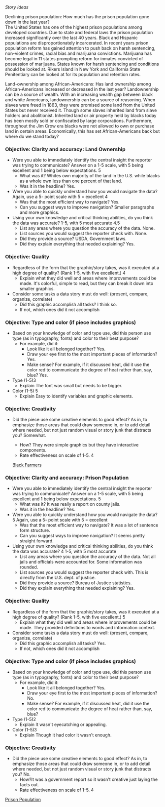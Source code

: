 *Story Ideas*

Declining prison population: How much has the prison population gone down in the last year?  
The United States has one of the highest prison populations among developed countries. Due to state and federal laws the prison population increased significantly over the last 40 years. Black and Hispanic populations are disproportionately incarcerated. In recent years prison population reform has gained attention to push back on harsh sentencing, non-violent crimes, racial bias and marijuana convictions. Marijuana has become legal in 11 states prompting reform for inmates convicted of possession of marijuana. States known for harsh sentencing and conditions should be looked at. Rikers Island in New York and California State Penitentiary can be looked at for its population and retention rates. 


Land-ownership among African-Americans: Has land ownership among African-Americans increased or decreased in the last year? 
Landownership can be a source of wealth. With an increasing wealth gap between black and white Americans, landownership can be a source of reasoning. When slaves were freed in 1863, they were promised some land from the United States but never received it. Though some slaves inherited land from slave holders and abolitionist. Inherited land or air property held by blacks today has been mostly sold or confiscated by large corporations. Furthermore, throughout the Jim Crow era blacks were not allowed to own or purchase land in certain areas. Economically, this has set African-Americans back but where do we stand today? 

### Objective: Clarity and accuracy: Land Ownership

* Were you able to immediately identify the central insight the reporter was trying to communicate? Answer on a 1-5 scale, with 5 being excellent and 1 being below expectations. 5
   * What was it? Whites own majority of the land in the U.S. while blacks as a whole own less than one percent of that land.
   * Was it in the headline? Yes.
* Were you able to quickly understand how you would navigate the data? Again, use a 5- point scale with 5 = excellent 4
   * Was that the most efficient way to navigate? Yes. 
   * Can you suggest ways to improve navigation? Smaller paragraphs and more graphics. 
* Using your own knowledge and critical thinking abilities, do you think the data was accurate? 1-5, with 5 most accurate 4.5
   * List any areas where you question the accuracy of the data. None.
   * List sources you would suggest the reporter check with. None.
   * Did they provide a source? USDA, Government laws. 
   * Did they explain everything that needed explaining? Yes. 

### Objective: Quality

* Regardless of the form that the graphic/story takes, was it executed at a high degree of quality? (Rank 1-5, with five excellent.) 4
   * Explain what they did well and areas where improvements could be made. It's colorful, simple to read, but they can break it down into smaller graphics.
* Consider some tasks a data story must do well: (present, compare, organize, correlate)
   * Did this graphic accomplish all tasks? I think so. 
   * If not, which ones did it not accomplish

### Objective: Type and color (if piece includes graphics)

* Based on your knowledge of color and type use, did this person use type (as in typography, fonts) and color to their best purpose?
   * For example, did it: 
       * Look like it all belonged together? Yes.
       * Draw your eye first to the most important pieces of information? Yes.
       * Make sense? For example, if it discussed heat, did it use the color red to communicate the degree of heat rather than, say, blue? Yes.
* Type (1-5)3 
   * Explain The font was small but needs to be bigger. 
* Color (1-5) 5
   * Explain Easy to identify variables and graphic elements. 
   
### Objective: Creativity

* Did the piece use some creative elements to good effect? As in, to emphasize those areas that could draw someone in, or to add detail where needed, but not just random visual or story junk that distracts you? Somewhat.
   * How? They were simple graphics but they have interactive components.
   * Rate effectiveness on scale of 1-5. 4
   
   [Black Farmers](https://newfoodeconomy.org/usda-black-farmers-discrimination-tom-vilsack-reparations-civil-rights/)

### Objective: Clarity and accuracy: Prison Population

* Were you able to immediately identify the central insight the reporter was trying to communicate? Answer on a 1-5 scale, with 5 being excellent and 1 being below expectations. 5
   * What was it? It was really a report on county jails. 
   * Was it in the headline? Yes. 
* Were you able to quickly understand how you would navigate the data? 5 Again, use a 5- point scale with 5 = excellent
   * Was that the most efficient way to navigate? It was a lot of sentence form structure. 
   * Can you suggest ways to improve navigation? It seems pretty straight forward. 
* Using your own knowledge and critical thinking abilities, do you think the data was accurate? 4 1-5, with 5 most accurate
   * List any areas where you question the accuracy of the data. Not all jails and officials were accounted for. Some information was rounded. 
   * List sources you would suggest the reporter check with. This is directly from the U.S. dept. of justice. 
   * Did they provide a source? Bureau of Justice statistics. 
   * Did they explain everything that needed explaining? Yes. 

### Objective: Quality

* Regardless of the form that the graphic/story takes, was it executed at a high degree of quality? (Rank 1-5, with five excellent.) 5
   * Explain what they did well and areas where improvements could be made. They provided definitions to words and information context.
* Consider some tasks a data story must do well: (present, compare, organize, correlate)
   * Did this graphic accomplish all tasks? Yes. 
   * If not, which ones did it not accomplish

### Objective: Type and color (if piece includes graphics)

* Based on your knowledge of color and type use, did this person use type (as in typography, fonts) and color to their best purpose?
   * For example, did it: 
       * Look like it all belonged together? Yes. 
       * Draw your eye first to the most important pieces of information? No. 
       * Make sense? For example, if it discussed heat, did it use the color red to communicate the degree of heat rather than, say, blue?
* Type (1-5)2
   * Explain It wasn't eyecatching or appealing. 
* Color (1-5)3
   * Explain Though it had color it wasn't enough. 
   
### Objective: Creativity

* Did the piece use some creative elements to good effect? As in, to emphasize those areas that could draw someone in, or to add detail where needed, but not just random visual or story junk that distracts you? No. 
   * How?It was a government report so it wasn't creative just laying the facts out. 
   * Rate effectiveness on scale of 1-5. 4


[Prison Population](https://www.bjs.gov/content/pub/pdf/ji17.pdf)
